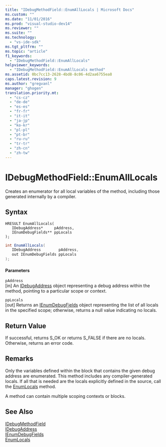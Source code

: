 ```yaml
---
title: "IDebugMethodField::EnumAllLocals | Microsoft Docs"
ms.custom: ""
ms.date: "11/01/2016"
ms.prod: "visual-studio-dev14"
ms.reviewer: ""
ms.suite: ""
ms.technology: 
  - "vs-ide-sdk"
ms.tgt_pltfrm: ""
ms.topic: "article"
f1_keywords: 
  - "IDebugMethodField::EnumAllLocals"
helpviewer_keywords: 
  - "IDebugMethodField::EnumAllLocals method"
ms.assetid: 0bc7cc13-2628-4bd8-8c06-4d2aa6755ea8
caps.latest.revision: 9
ms.author: "gregvanl"
manager: "ghogen"
translation.priority.mt: 
  - "cs-cz"
  - "de-de"
  - "es-es"
  - "fr-fr"
  - "it-it"
  - "ja-jp"
  - "ko-kr"
  - "pl-pl"
  - "pt-br"
  - "ru-ru"
  - "tr-tr"
  - "zh-cn"
  - "zh-tw"
---
```

# IDebugMethodField::EnumAllLocals
Creates an enumerator for all local variables of the method, including those generated internally by a compiler.  
  
## Syntax  
  
```cpp#  
HRESULT EnumAllLocals(   
   IDebugAddress*     pAddress,  
   IEnumDebugFields** ppLocals  
);  
```  
  
```c#  
int EnumAllLocals(  
   IDebugAddress        pAddress,   
   out IEnumDebugFields ppLocals  
);  
```  
  
#### Parameters  
 `pAddress`  
 [in] An [IDebugAddress](../../../extensibility/debugger/reference/idebugaddress.md) object representing a debug address within the method, pointing to a particular scope or context.  
  
 `ppLocals`  
 [out] Returns an [IEnumDebugFields](../../../extensibility/debugger/reference/ienumdebugfields.md) object representing the list of all locals in the specified scope; otherwise, returns a null value indicating no locals.  
  
## Return Value  
 If successful, returns S_OK or returns S_FALSE if there are no locals. Otherwise, returns an error code.  
  
## Remarks  
 Only the variables defined within the block that contains the given debug address are enumerated. This method includes any compiler-generated locals. If all that is needed are the locals explicitly defined in the source, call the [EnumLocals](../../../extensibility/debugger/reference/idebugmethodfield-enumlocals.md) method.  
  
 A method can contain multiple scoping contexts or blocks.  
  
## See Also  
 [IDebugMethodField](../../../extensibility/debugger/reference/idebugmethodfield.md)   
 [IDebugAddress](../../../extensibility/debugger/reference/idebugaddress.md)   
 [IEnumDebugFields](../../../extensibility/debugger/reference/ienumdebugfields.md)   
 [EnumLocals](../../../extensibility/debugger/reference/idebugmethodfield-enumlocals.md)
